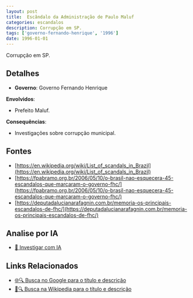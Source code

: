 ```yaml
---
layout: post
title:  Escândalo da Administração de Paulo Maluf
categories: escandalos
description: Corrupção em SP.
tags: ['governo-fernando-henrique', '1996']
date: 1996-01-01
---
```


Corrupção em SP.

## Detalhes
- **Governo**: Governo Fernando Henrique

**Envolvidos**:
- Prefeito Maluf.


**Consequências**:
- Investigações sobre corrupção municipal.


## Fontes
- [https://en.wikipedia.org/wiki/List_of_scandals_in_Brazil](https://en.wikipedia.org/wiki/List_of_scandals_in_Brazil)
- [https://fpabramo.org.br/2006/05/10/o-brasil-nao-esquecera-45-escandalos-que-marcaram-o-governo-fhc/](https://fpabramo.org.br/2006/05/10/o-brasil-nao-esquecera-45-escandalos-que-marcaram-o-governo-fhc/)
- [https://deputadalucianarafagnin.com.br/memoria-os-principais-escandalos-de-fhc/](https://deputadalucianarafagnin.com.br/memoria-os-principais-escandalos-de-fhc/)


## Analise por IA
- [🤖 Investigar com IA](https://www.perplexity.ai/search?q=Esc%C3%A2ndalo%20da%20Administra%C3%A7%C3%A3o%20de%20Paulo%20Maluf%20Corrup%C3%A7%C3%A3o%20em%20SP.%20Governo%20Fernando%20Henrique)

## Links Relacionados
- [🌐🔍 Busca no Google para o título e descrição](https://www.google.com/search?q=Esc%C3%A2ndalo%20da%20Administra%C3%A7%C3%A3o%20de%20Paulo%20Maluf%20Corrup%C3%A7%C3%A3o%20em%20SP.%20Governo%20Fernando%20Henrique)
- [📖🔍 Busca na Wikipedia para o título e descrição](https://pt.wikipedia.org/w/index.php?search=Esc%C3%A2ndalo%20da%20Administra%C3%A7%C3%A3o%20de%20Paulo%20Maluf%20Corrup%C3%A7%C3%A3o%20em%20SP.%20Governo%20Fernando%20Henrique)


